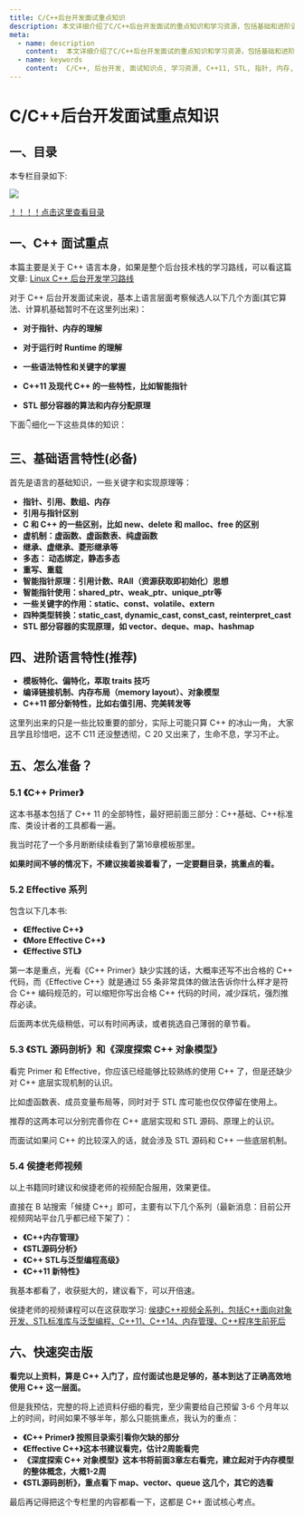 ```yaml
---
title: C/C++后台开发面试重点知识
description: 本文详细介绍了C/C++后台开发面试的重点知识和学习资源，包括基础和进阶语言特性、重要书籍和视频课程等，还提供了有效的学习和准备方法。
meta:
  - name: description
    content:  本文详细介绍了C/C++后台开发面试的重点知识和学习资源，包括基础和进阶语言特性、重要书籍和视频课程等，还提供了有效的学习和准备方法。
  - name: keywords
    content:  C/C++, 后台开发, 面试知识点, 学习资源, C++11, STL, 指针, 内存, Runtime, 虚函数, 多态, 智能指针, C++底层实现
---
```


# C/C++后台开发面试重点知识

## 一、目录
本专栏目录如下:

![](https://cdn.how2cs.cn/csguide/041351.png)

[！！！！点击这里查看目录](/cpp/intro.html)

## 一、C++ 面试重点

本篇主要是关于 C++ 语言本身，如果是整个后台技术栈的学习路线，可以看这篇文章: [Linux C++ 后台开发学习路线](/roadmap/cpp/linux_cpp.html)

对于 C++ 后台开发面试来说，基本上语言层面考察候选人以下几个方面(其它算法、计算机基础暂时不在这里列出来)：

* **对于指针、内存的理解**

* **对于运行时 Runtime 的理解**

* **一些语法特性和关键字的掌握**

* **C++11 及现代 C++ 的一些特性，比如智能指针**

* **STL 部分容器的算法和内存分配原理**

下面👇细化一下这些具体的知识：

## 三、基础语言特性(必备)
首先是语言的基础知识，一些关键字和实现原理等：
- **指针、引用、数组、内存**
- **引用与指针区别**
- **C 和 C++ 的一些区别，比如 new、delete 和 malloc、free 的区别**
- **虚机制：虚函数、虚函数表、纯虚函数**
- **继承、虚继承、菱形继承等**
- **多态： 动态绑定，静态多态**
- **重写、重载**
- **智能指针原理：引用计数、RAII（资源获取即初始化）思想**
- **智能指针使用：shared_ptr、weak_ptr、unique_ptr等**
- **一些关键字的作用：static、const、volatile、extern**
- **四种类型转换：static_cast, dynamic_cast, const_cast, reinterpret_cast**
- **STL 部分容器的实现原理，如 vector、deque、map、hashmap**

## 四、进阶语言特性(推荐)
- **模板特化、偏特化，萃取 traits 技巧**
- **编译链接机制、内存布局（memory layout）、对象模型**
- **C++11 部分新特性，比如右值引用、完美转发等**

这里列出来的只是一些比较重要的部分，实际上可能只算 C++ 的冰山一角， 大家且学且珍惜吧，这不 C11 还没整透彻，C 20 又出来了，生命不息，学习不止。

## 五、怎么准备？

### 5.1 《C++ Primer》

这本书基本包括了 C++ 11 的全部特性，最好把前面三部分：C++基础、C++标准库、类设计者的工具都看一遍。

我当时花了一个多月断断续续看到了第16章模板那里。

**如果时间不够的情况下，不建议挨着挨着看了，一定要翻目录，挑重点的看。**

### 5.2 Effective 系列

包含以下几本书:
* **《Effective C++》**
* **《More Effective C++》**
* **《Effective STL》**

第一本是重点，光看《C++ Primer》缺少实践的话，大概率还写不出合格的 C++ 代码，而《Effective C++》就是通过 55 条非常具体的做法告诉你什么样才是符合 C++ 编码规范的，可以缩短你写出合格 C++ 代码的时间，减少踩坑，强烈推荐必读。

后面两本优先级稍低，可以有时间再读，或者挑选自己薄弱的章节看。

### 5.3 《STL 源码剖析》和《深度探索 C++ 对象模型》

看完 Primer 和 Effective，你应该已经能够比较熟练的使用 C++ 了，但是还缺少对 C++ 底层实现机制的认识。

比如虚函数表、成员变量布局等，同时对于 STL 库可能也仅仅停留在使用上。

推荐的这两本可以分别完善你在 C++ 底层实现和 STL 源码、原理上的认识。

而面试如果问 C++ 的比较深入的话，就会涉及 STL 源码和 C++ 一些底层机制。

### 5.4 侯捷老师视频

以上书籍同时建议和侯捷老师的视频配合服用，效果更佳。

直接在 B 站搜索「候捷 C++」即可，主要有以下几个系列（最新消息：目前公开视频网站平台几乎都已经下架了）：

- **《C++内存管理》**
- **《STL源码分析》**
- **《C++ STL与泛型编程高级》**
- **《C++11 新特性》**

我基本都看了，收获挺大的，建议看下，可以开倍速。

侯捷老师的视频课程可以在这获取学习: [侯捷C++视频全系列，包括C++面向对象开发、STL标准库与泛型编程、C++11、C++14、内存管理、C++程序生前死后](/resource/houjie.html)

## 六、快速突击版

**看完以上资料，算是 C++ 入门了，应付面试也是足够的，基本到达了正确高效地使用 C++ 这一层面。**

但是我预估，完整的将上述资料仔细的看完，至少需要给自己预留 3-6 个月年以上的时间，时间如果不够半年，那么只能挑重点，我认为的重点：

* **《C++ Primer》 按照目录索引看你欠缺的部分**
* **《Effective C++》这本书建议看完，估计2周能看完**
*  **《深度探索 C++ 对象模型》这本书将前面3章左右看完，建立起对于内存模型的整体概念，大概1-2周**
*  **《STL源码剖析》，重点看下 map、vector、queue 这几个，其它的选看**

最后再记得把这个专栏里的内容都看一下，这都是 C++ 面试核心考点。







